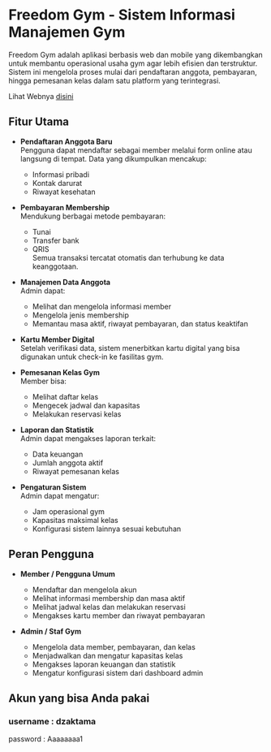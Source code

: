 # Freedom Gym - Sistem Informasi Manajemen Gym

Freedom Gym adalah aplikasi berbasis web dan mobile yang dikembangkan untuk membantu operasional usaha gym agar lebih efisien dan terstruktur. Sistem ini mengelola proses mulai dari pendaftaran anggota, pembayaran, hingga pemesanan kelas dalam satu platform yang terintegrasi.

Lihat Webnya [disini](http://projectrbpl.free.nf/FreedomGYM)

## Fitur Utama

- **Pendaftaran Anggota Baru**  
  Pengguna dapat mendaftar sebagai member melalui form online atau langsung di tempat. Data yang dikumpulkan mencakup:
  - Informasi pribadi
  - Kontak darurat
  - Riwayat kesehatan

- **Pembayaran Membership**  
  Mendukung berbagai metode pembayaran:
  - Tunai
  - Transfer bank
  - QRIS  
  Semua transaksi tercatat otomatis dan terhubung ke data keanggotaan.

- **Manajemen Data Anggota**  
  Admin dapat:
  - Melihat dan mengelola informasi member
  - Mengelola jenis membership
  - Memantau masa aktif, riwayat pembayaran, dan status keaktifan

- **Kartu Member Digital**  
  Setelah verifikasi data, sistem menerbitkan kartu digital yang bisa digunakan untuk check-in ke fasilitas gym.

- **Pemesanan Kelas Gym**  
  Member bisa:
  - Melihat daftar kelas
  - Mengecek jadwal dan kapasitas
  - Melakukan reservasi kelas

- **Laporan dan Statistik**  
  Admin dapat mengakses laporan terkait:
  - Data keuangan
  - Jumlah anggota aktif
  - Riwayat pemesanan kelas

- **Pengaturan Sistem**  
  Admin dapat mengatur:
  - Jam operasional gym
  - Kapasitas maksimal kelas
  - Konfigurasi sistem lainnya sesuai kebutuhan

## Peran Pengguna

- **Member / Pengguna Umum**
  - Mendaftar dan mengelola akun
  - Melihat informasi membership dan masa aktif
  - Melihat jadwal kelas dan melakukan reservasi
  - Mengakses kartu member dan riwayat pembayaran

- **Admin / Staf Gym**
  - Mengelola data member, pembayaran, dan kelas
  - Menjadwalkan dan mengatur kapasitas kelas
  - Mengakses laporan keuangan dan statistik
  - Mengatur konfigurasi sistem dari dashboard admin

## Akun yang bisa Anda pakai

### username : dzaktama
password : Aaaaaaaa1
